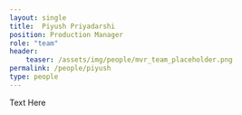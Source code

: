 ```yaml
---
layout: single
title:  Piyush Priyadarshi
position: Production Manager
role: "team"
header:
    teaser: /assets/img/people/mvr_team_placeholder.png
permalink: /people/piyush
type: people
---
```


Text Here



